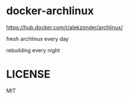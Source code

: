 # docker-archlinux

https://hub.docker.com/r/alekzonder/archlinux/

fresh archlinux every day

rebuilding every night

# LICENSE

MIT
